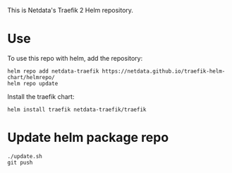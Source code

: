 This is Netdata's Traefik 2 Helm repository.

# Use

To use this repo with helm, add the repository:

```
helm repo add netdata-traefik https://netdata.github.io/traefik-helm-chart/helmrepo/
helm repo update
```

Install the traefik chart:

```
helm install traefik netdata-traefik/traefik
```

# Update helm package repo

```
./update.sh
git push
```
